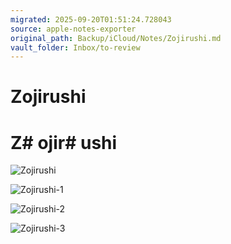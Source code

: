 ```yaml
---
migrated: 2025-09-20T01:51:24.728043
source: apple-notes-exporter
original_path: Backup/iCloud/Notes/Zojirushi.md
vault_folder: Inbox/to-review
---
```

# Zojirushi

# Z# ojir# ushi # 

![Zojirushi](images/Zojirushi.jpeg)

![Zojirushi-1](images/Zojirushi-1.jpeg)

![Zojirushi-2](images/Zojirushi-2.jpeg)

![Zojirushi-3](images/Zojirushi-3.jpeg)

